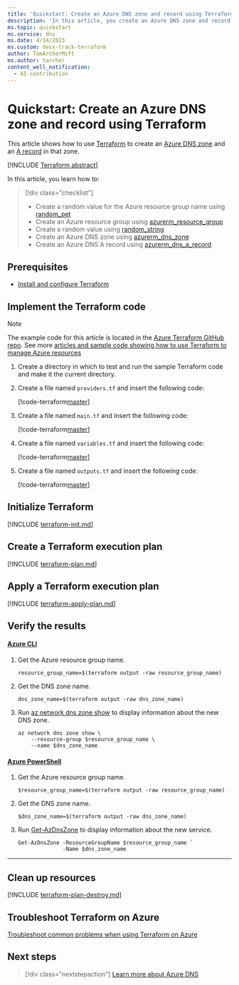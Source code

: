 ```yaml
---
title: 'Quickstart: Create an Azure DNS zone and record using Terraform'
description: 'In this article, you create an Azure DNS zone and record using Terraform'
ms.topic: quickstart
ms.service: dns
ms.date: 4/14/2023
ms.custom: devx-track-terraform
author: TomArcherMsft
ms.author: tarcher
content_well_notification: 
  - AI-contribution
---
```


# Quickstart: Create an Azure DNS zone and record using Terraform

This article shows how to use [Terraform](/azure/terraform) to create an [Azure DNS zone](/azure/dns/dns-zones-records) and an [A record](/azure/dns/dns-alias) in that zone.

[!INCLUDE [Terraform abstract](~/azure-dev-docs-pr/articles/terraform/includes/abstract.md)]

In this article, you learn how to:

> [!div class="checklist"]
> * Create a random value for the Azure resource group name using [random_pet](https://registry.terraform.io/providers/hashicorp/random/latest/docs/resources/pet)
> * Create an Azure resource group using [azurerm_resource_group](https://registry.terraform.io/providers/hashicorp/azurerm/latest/docs/resources/resource_group)
> * Create a random value using [random_string](https://registry.terraform.io/providers/hashicorp/random/latest/docs/resources/string)
> * Create an Azure DNS zone using [azurerm_dns_zone](https://registry.terraform.io/providers/hashicorp/azurerm/latest/docs/resources/dns_zone)
> * Create an Azure DNS A record using [azurerm_dns_a_record](https://registry.terraform.io/providers/hashicorp/azurerm/latest/docs/resources/dns_a_record)

## Prerequisites

- [Install and configure Terraform](/azure/developer/terraform/quickstart-configure)

## Implement the Terraform code

> [!NOTE]
> The example code for this article is located in the [Azure Terraform GitHub repo](https://github.com/Azure/terraform/tree/master/quickstart/101-dns_zone). See more [articles and sample code showing how to use Terraform to manage Azure resources](/azure/terraform)

1. Create a directory in which to test and run the sample Terraform code and make it the current directory.

1. Create a file named `providers.tf` and insert the following code:

    [!code-terraform[master](~/terraform_samples/quickstart/101-dns_zone/providers.tf)]

1. Create a file named `main.tf` and insert the following code:

    [!code-terraform[master](~/terraform_samples/quickstart/101-dns_zone/main.tf)]

1. Create a file named `variables.tf` and insert the following code:

    [!code-terraform[master](~/terraform_samples/quickstart/101-dns_zone/variables.tf)]

1. Create a file named `outputs.tf` and insert the following code:

    [!code-terraform[master](~/terraform_samples/quickstart/101-dns_zone/outputs.tf)]

## Initialize Terraform

[!INCLUDE [terraform-init.md](~/azure-dev-docs-pr/articles/terraform/includes/terraform-init.md)]

## Create a Terraform execution plan

[!INCLUDE [terraform-plan.md](~/azure-dev-docs-pr/articles/terraform/includes/terraform-plan.md)]

## Apply a Terraform execution plan

[!INCLUDE [terraform-apply-plan.md](~/azure-dev-docs-pr/articles/terraform/includes/terraform-apply-plan.md)]

## Verify the results

#### [Azure CLI](#tab/azure-cli)

1. Get the Azure resource group name.

    ```console
    resource_group_name=$(terraform output -raw resource_group_name)
    ```

1. Get the DNS zone name.

    ```console
    dns_zone_name=$(terraform output -raw dns_zone_name)
    ```

1. Run [az network dns zone show](/cli/azure/network/dns/zone#az-network-dns-zone-show) to display information about the new DNS zone.

    ```azurecli
    az network dns zone show \
        --resource-group $resource_group_name \
        --name $dns_zone_name
    ```

#### [Azure PowerShell](#tab/azure-powershell)

1. Get the Azure resource group name.

    ```console
    $resource_group_name=$(terraform output -raw resource_group_name)
    ```

1. Get the DNS zone name.

    ```console
    $dns_zone_name=$(terraform output -raw dns_zone_name)
    ```

1. Run [Get-AzDnsZone](/powershell/module/az.dns/get-azdnszone) to display information about the new service.

    ```azurepowershell
    Get-AzDnsZone -ResourceGroupName $resource_group_name `
                  -Name $dns_zone_name
    ```

---

## Clean up resources

[!INCLUDE [terraform-plan-destroy.md](~/azure-dev-docs-pr/articles/terraform/includes/terraform-plan-destroy.md)]

## Troubleshoot Terraform on Azure

[Troubleshoot common problems when using Terraform on Azure](/azure/developer/terraform/troubleshoot)

## Next steps

> [!div class="nextstepaction"] 
> [Learn more about Azure DNS](/azure/dns)
